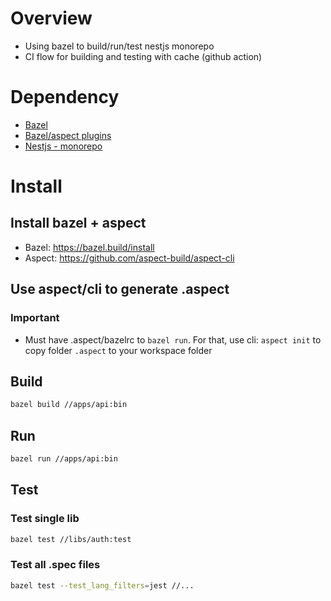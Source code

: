 # Overview

* Using bazel to build/run/test nestjs monorepo
* CI flow for building and testing with cache (github action)

# Dependency

* [Bazel](https://bazel.build/)
* [Bazel/aspect plugins](https://github.com/aspect-build)
* [Nestjs - monorepo](https://docs.nestjs.com/cli/monorepo)

# Install

## Install bazel + aspect

* Bazel: <https://bazel.build/install>
* Aspect: <https://github.com/aspect-build/aspect-cli>

## Use aspect/cli to generate .aspect

### Important

* Must have .aspect/bazelrc to `bazel run`. For that, use cli: `aspect init` to copy folder `.aspect` to your workspace folder

## Build

```bash
bazel build //apps/api:bin
```

## Run

```bash
bazel run //apps/api:bin
```

## Test

### Test single lib

```bash
bazel test //libs/auth:test
```

### Test all .spec files

```bash
bazel test --test_lang_filters=jest //...
```
